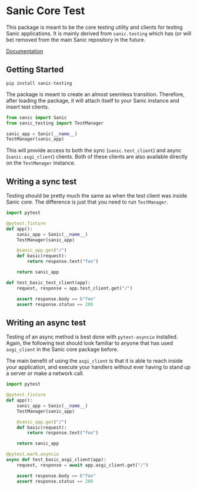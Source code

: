 # Sanic Core Test

This package is meant to be the core testing utility and clients for testing Sanic applications. It is mainly derived from `sanic.testing` which has (or will be) removed from the main Sanic repository in the future.

[Documentation](https://sanicframework.org/en/plugins/sanic-testing/getting-started.html)

## Getting Started

    pip install sanic-testing

The package is meant to create an almost seemless transition. Therefore, after loading the package, it will attach itself to your Sanic instance and insert test clients.

```python
from sanic import Sanic
from sanic_testing import TestManager

sanic_app = Sanic(__name__)
TestManager(sanic_app)
```

This will provide access to both the sync (`sanic.test_client`) and async (`sanic.asgi_client`) clients. Both of these clients are also available directly on the `TestManager` instance.

## Writing a sync test

Testing should be pretty much the same as when the test client was inside Sanic core. The difference is just that you need to run `TestManager`.

```python
import pytest

@pytest.fixture
def app():
    sanic_app = Sanic(__name__)
    TestManager(sanic_app)

    @sanic_app.get("/")
    def basic(request):
        return response.text("foo")

    return sanic_app

def test_basic_test_client(app):
    request, response = app.test_client.get("/")

    assert response.body == b"foo"
    assert response.status == 200
```

## Writing an async test

Testing of an async method is best done with `pytest-asyncio` installed. Again, the following test should look familiar to anyone that has used `asgi_client` in the Sanic core package before.

The main benefit of using the `asgi_client` is that it is able to reach inside your application, and execute your handlers without ever having to stand up a server or make a network call.

```python
import pytest

@pytest.fixture
def app():
    sanic_app = Sanic(__name__)
    TestManager(sanic_app)

    @sanic_app.get("/")
    def basic(request):
        return response.text("foo")

    return sanic_app

@pytest.mark.asyncio
async def test_basic_asgi_client(app):
    request, response = await app.asgi_client.get("/")

    assert response.body == b"foo"
    assert response.status == 200
```
